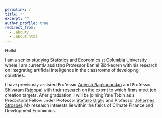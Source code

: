 ```yaml
---
permalink: /
title: ""
excerpt: ""
author_profile: true
redirect_from: 
  - /about/
  - /about.html
---
```


Hello! 

I am a senior studying Statistics and Economics at Columbia University, where I am currently assisting Professor [Daniel Björkegren](dan.bjorkegren.com) with his research on integrating artificial intelligence in the classrooms of developing countries. 

I have previously assisted Professor [Aneesh Raghunandan](https://www.aneeshraghunandan.com/) and Professor [Shivaram Rajgopal](https://www.shivarajgopal.com/) with [their research](https://link.springer.com/article/10.1007/s11142-023-09804-6#Sec15) on the extent to which firms meet job creation targets. After graduation, I will be joining Yale Tobin as a Predoctoral Fellow under Professor [Stefano Giglio](https://sites.google.com/view/stefanogiglio/?authuser=3) and Professor [Johannes Stroebel](https://pages.stern.nyu.edu/~jstroebe/). My research interests lie within the fields of Climate Finance and Development Economics.
